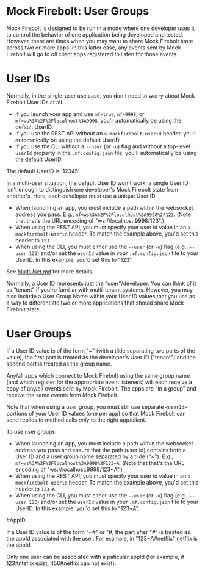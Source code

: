 Mock Firebolt: User Groups
==========================

Mock Firebolt is designed to be run in a mode where one developer uses it to control the behavior of one application being developed and tested. However, there are times when you may want to share Mock Firebolt state across two or more apps. In this latter case, any events sent by Mock Firebolt will go to _all_ client apps registered to listen for those events.


# User IDs

Normally, in the single-user use case, you don't need to worry about Mock Firebolt User IDs at all.

- If you launch your app and use `mf=true`, `mf=9998`, or `mf=ws%3A%2F%2Flocalhost%3A9998`, you'll automatically be using the default UserID.
- If you use the REST API without an `x-mockfirebolt-userid` header, you'll automatically be using the default UserID.
- If you use the CLI without a `--user` (or `-u`) flag and without a top-level `userId` property in the `.mf.config.json` file, you'll automatically be using the default UserID.

The default UserID is  '12345'.

In a multi-user situation, the default User ID won't work; a single User ID isn't enough to distinguish one developer's Mock Firebolt state from another's. Here, each developer must use a unique User ID.

- When launching an app, you must include a path within the websocket address you pass. E.g., `mf=ws%3A%2F%2Flocalhost%3A9998%2F123`. (Note that that's the URL encoding of "ws://localhost:9998/123".)
- When using the REST API, you must specify your user id value in an `x-mockfirebolt-userid` header. To match the example above, you'd set this header to `123`.
- When using the CLI, you must either use the `--user` (or `-u`) flag (e.g., `--user 123`) and/or set the `userId` value in your `.mf.config.json` file to your UserID. In this example, you'd set this to "123".

See [MultiUser.md](./MultiUser.md) for more details.

Normally, a User ID represents just the "user"/developer. You can think of it as "tenant" if you're familiar with multi-tenant systems. However, you may also include a User Group Name within your User ID values that you use as a way to differentiate two or more applications that should share Mock Firebolt state.

# User Groups

If a User ID value is of the form "<userId>\~<groupName>" (with a tilde separating two parts of the value), the first part is treated as the developer's User ID ("tenant") and the second part is treated as the group name.

Any/all apps which connect to Mock Firebolt using the same group name (and which register for the appropriate event listeners) will each receive a copy of any/all events sent by Mock Firebolt. The apps are "in a group" and receive the same events from Mock Firebolt.

Note that when using a user group, you must still use separate `<userId>` portions of your User ID values (one per app) so that Mock Firebolt can send replies to method calls _only_ to the right app/client.

To use user groups:

- When launching an app, you must include a path within the websocket address you pass and ensure that the path (user id) contains both a User ID and a user group name separated by a tilde ("~"). E.g., `mf=ws%3A%2F%2Flocalhost%3A9998%2F123~A`. (Note that that's the URL encoding of "ws://localhost:9998/123~A".)
- When using the REST API, you must specify your user id value in an `x-mockfirebolt-userid` header. To match the example above, you'd set this header to `123~A`.
- When using the CLI, you must either use the `--user` (or `-u`) flag (e.g., `--user 123`) and/or set the `userId` value in your `.mf.config.json` file to your UserID. In this example, you'd set this to "123\~A".

#AppID

If a User ID value is of the form "<userId>\~<groupName>\#<appId>" or "<userId>\#<appId>, the part after "#" is treated as the appId associated with the user. For example, in "123~A#netflix" netflix is the appId.

Only one user can be associated with a paticular appId (for example, if 123#nteflix exist, 456#netflix can not exist).